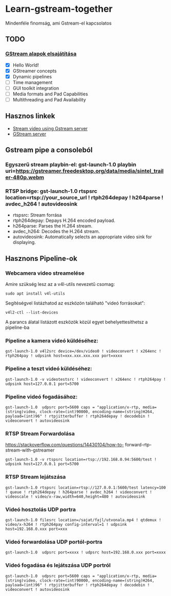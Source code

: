 # Learn-gstream-together
Mindenféle finomság, ami Gstream-el kapcsolatos

## TODO
### [GStream alapok elsajátítása](https://gstreamer.freedesktop.org/documentation/tutorials/basic/hello-world.html?gi-language=c)
 - [x] Hello World!
 - [x] GStreamer concepts
 - [x] Dynamic pipelines
 - [ ] Time management
 - [ ] GUI toolkit integration
 - [ ] Media formats and Pad Capabilities
 - [ ] Multithreading and Pad Availability

## Hasznos linkek
 - [Stream video using Gstream server](https://pmungekar7.medium.com/stream-video-using-gstreamer-rtsp-server-ca498f4a54bd)
 - [GStream server](https://github.com/GStreamer/gst-rtsp-server)


## Gstream pipe a consoleból
### Egyszerű stream playbin-el: gst-launch-1.0 playbin uri=https://gstreamer.freedesktop.org/data/media/sintel_trailer-480p.webm

### RTSP bridge: gst-launch-1.0 rtspsrc location=rtsp://your_source_url ! rtph264depay ! h264parse ! avdec_h264 ! autovideosink
 - rtspsrc: Stream forrása
 - rtph264depay: Depays H.264 encoded payload.
 - h264parse: Parses the H.264 stream.
 - avdec_h264: Decodes the H.264 stream.
 - autovideosink: Automatically selects an appropriate video sink for displaying.


## Hasznons Pipeline-ok

### Webcamera video streamelése

 Amire szükség lesz az a v4l-utils nevezetű csomag:

 ```sudo apt install v4l-utils```

 Segítéségvel listázhatod az eszközön található "videó forrásokat":

 ```v4l2-ctl --list-devices```

 A parancs álatal listázott eszközök közül egyet behelyettesíthetsz a pipeline-ba

### Pipeline a kamera videó küldéséhez:

```gst-launch-1.0 v4l2src device=/dev/video0 ! videoconvert ! x264enc ! rtph264pay ! udpsink host=xxx.xxx.xxx.xxx port=xxxx```

### Pipeline a teszt videó küldéséhez:

```gst-launch-1.0 -v videotestsrc ! videoconvert ! x264enc ! rtph264pay ! udpsink host=127.0.0.1 port=5700```

### Pipeline videó fogadásához:

 ```gst-launch-1.0  udpsrc port=5600 caps = "application/x-rtp, media=(string)video, clock-rate=(int)90000, encoding-name=(string)H264, payload=(int)96" ! rtpjitterbuffer ! rtph264depay ! decodebin ! videoconvert ! autovideosink```

### RTSP Stream Forwardolása

 https://stackoverflow.com/questions/14430104/how-to-   forward-rtp-stream-with-gstreamer

 ```gst-launch-1.0 -v rtspsrc location=rtsp://192.168.0.94:5600/test ! udpsink host=127.0.0.1 port=5700```

### RTSP Stream lejátszása

 ```gst-launch-1.0 rtspsrc location=rtsp://127.0.0.1:5600/test latency=100 ! queue ! rtph264depay ! h264parse ! avdec_h264 ! videoconvert ! videoscale ! video/x-raw,width=640,height=480 ! autovideosink```

### Videó hosztolás UDP portra

```gst-launch-1.0 filesrc location=/sajat/fajl/utvonala.mp4 ! qtdemux ! video/x-h264 ! rtph264pay config-interval=1 ! udpsink host=192.168.0.xxx port=xxx```

### Videó forwardolása UDP portól-portra

```gst-launch-1.0  udpsrc port=xxxx ! udpsrc host=192.168.0.xxx port=xxxx```

### Videó fogadása és lejátszása UDP portról

```gst-launch-1.0  udpsrc port=5600 caps = "application/x-rtp, media=(string)video, clock-rate=(int)90000, encoding-name=(string)H264, payload=(int)96" ! rtpjitterbuffer ! rtph264depay ! decodebin ! videoconvert ! autovideosink```




  
